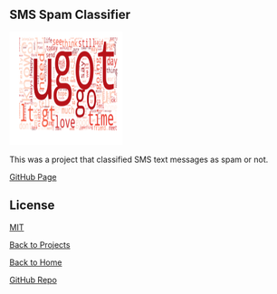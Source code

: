 ## SMS Spam Classifier

<img src="https://github.com/jkylemorris/MDSC-Portfolio-Kyle-Morris/blob/main/project2.png?raw=true" alt="twitter chart" height="200" width="200">

This was a project that classified SMS text messages as spam or not.

[GitHub Page](https://github.com/jkylemorris/MDSC-Portfolio-Kyle-Morris/tree/main/Project2)

## License
[MIT](https://choosealicense.com/licenses/mit/)

[Back to Projects](https://jkylemorris.github.io/MDSC-Portfolio-Kyle-Morris/projects)

[Back to Home](https://jkylemorris.github.io/MDSC-Portfolio-Kyle-Morris/)

[GitHub Repo](https://github.com/jkylemorris/MDSC-Portfolio-Kyle-Morris/tree/main/Project2)
